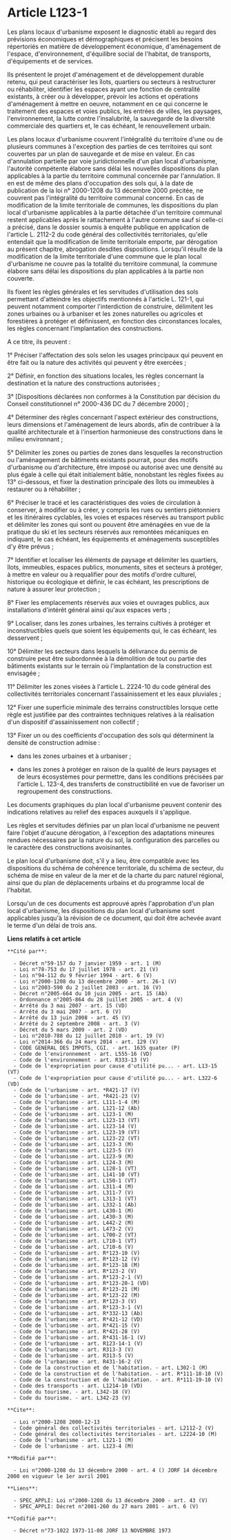 # Article L123-1

Les plans locaux d'urbanisme exposent le diagnostic établi au regard des prévisions économiques et démographiques et
précisent les besoins répertoriés en matière de développement économique, d'aménagement de l'espace, d'environnement,
d'équilibre social de l'habitat, de transports, d'équipements et de services.

Ils présentent le projet d'aménagement et de développement durable retenu, qui peut caractériser les îlots, quartiers ou
secteurs à restructurer ou réhabiliter, identifier les espaces ayant une fonction de centralité existants, à créer ou à
développer, prévoir les actions et opérations d'aménagement à mettre en oeuvre, notamment en ce qui concerne le traitement
des espaces et voies publics, les entrées de villes, les paysages, l'environnement, la lutte contre l'insalubrité, la
sauvegarde de la diversité commerciale des quartiers et, le cas échéant, le renouvellement urbain.

Les plans locaux d'urbanisme couvrent l'intégralité du territoire d'une ou de plusieurs communes à l'exception des parties de
ces territoires qui sont couvertes par un plan de sauvegarde et de mise en valeur. En cas d'annulation partielle par voie
juridictionnelle d'un plan local d'urbanisme, l'autorité compétente élabore sans délai les nouvelles dispositions du plan
applicables à la partie du territoire communal concernée par l'annulation. Il en est de même des plans d'occupation des sols
qui, à la date de publication de la loi n° 2000-1208 du 13 décembre 2000 précitée, ne couvrent pas l'intégralité du
territoire communal concerné. En cas de modification de la limite territoriale de communes, les dispositions du plan local
d'urbanisme applicables à la partie détachée d'un territoire communal restent applicables après le rattachement à l'autre
commune sauf si celle-ci a précisé, dans le dossier soumis à enquête publique en application de l'article L. 2112-2 du code
général des collectivités territoriales, qu'elle entendait que la modification de limite territoriale emporte, par dérogation
au présent chapitre, abrogation desdites dispositions. Lorsqu'il résulte de la modification de la limite territoriale d'une
commune que le plan local d'urbanisme ne couvre pas la totalité du territoire communal, la commune élabore sans délai les
dispositions du plan applicables à la partie non couverte.

Ils fixent les règles générales et les servitudes d'utilisation des sols permettant d'atteindre les objectifs mentionnés à
l'article L. 121-1, qui peuvent notamment comporter l'interdiction de construire, délimitent les zones urbaines ou à
urbaniser et les zones naturelles ou agricoles et forestières à protéger et définissent, en fonction des circonstances
locales, les règles concernant l'implantation des constructions.

A ce titre, ils peuvent :

1° Préciser l'affectation des sols selon les usages principaux qui peuvent en être fait ou la nature des activités qui
peuvent y être exercées ;

2° Définir, en fonction des situations locales, les règles concernant la destination et la nature des constructions
autorisées ;

3° [Dispositions déclarées non conformes à la Constitution par décision du Conseil constitutionnel n° 2000-436 DC du 7
décembre 2000] ;

4° Déterminer des règles concernant l'aspect extérieur des constructions, leurs dimensions et l'aménagement de leurs abords,
afin de contribuer à la qualité architecturale et à l'insertion harmonieuse des constructions dans le milieu environnant ;

5° Délimiter les zones ou parties de zones dans lesquelles la reconstruction ou l'aménagement de bâtiments existants
pourrait, pour des motifs d'urbanisme ou d'architecture, être imposé ou autorisé avec une densité au plus égale à celle qui
était initialement bâtie, nonobstant les règles fixées au 13° ci-dessous, et fixer la destination principale des îlots ou
immeubles à restaurer ou à réhabiliter ;

6° Préciser le tracé et les caractéristiques des voies de circulation à conserver, à modifier ou à créer, y compris les rues
ou sentiers piétonniers et les itinéraires cyclables, les voies et espaces réservés au transport public et délimiter les
zones qui sont ou pouvent être aménagées en vue de la pratique du ski et les secteurs réservés aux remontées mécaniques en
indiquant, le cas échéant, les équipements et aménagements susceptibles d'y être prévus ;

7° Identifier et localiser les éléments de paysage et délimiter les quartiers, îlots, immeubles, espaces publics, monuments,
sites et secteurs à protéger, à mettre en valeur ou à requalifier pour des motifs d'ordre culturel, historique ou écologique
et définir, le cas échéant, les prescriptions de nature à assurer leur protection ;

8° Fixer les emplacements réservés aux voies et ouvrages publics, aux installations d'intérêt général ainsi qu'aux espaces
verts ;

9° Localiser, dans les zones urbaines, les terrains cultivés à protéger et inconstructibles quels que soient les équipements
qui, le cas échéant, les desservent ;

10° Délimiter les secteurs dans lesquels la délivrance du permis de construire peut être subordonnée à la démolition de tout
ou partie des bâtiments existants sur le terrain où l'implantation de la construction est envisagée ;

11° Délimiter les zones visées à l'article L. 2224-10 du code général des collectivités territoriales concernant
l'assainissement et les eaux pluviales ;

12° Fixer une superficie minimale des terrains constructibles lorsque cette règle est justifiée par des contraintes
techniques relatives à la réalisation d'un dispositif d'assainissement non collectif ;

13° Fixer un ou des coefficients d'occupation des sols qui déterminent la densité de construction admise :

- dans les zones urbaines et à urbaniser ;

- dans les zones à protéger en raison de la qualité de leurs paysages et de leurs écosystèmes pour permettre, dans les
conditions précisées par l'article L. 123-4, des transferts de constructibilité en vue de favoriser un regroupement des
constructions.

Les documents graphiques du plan local d'urbanisme peuvent contenir des indications relatives au relief des espaces auxquels
il s'applique.

Les règles et servitudes définies par un plan local d'urbanisme ne peuvent faire l'objet d'aucune dérogation, à l'exception
des adaptations mineures rendues nécessaires par la nature du sol, la configuration des parcelles ou le caractère des
constructions avoisinantes.

Le plan local d'urbanisme doit, s'il y a lieu, être compatible avec les dispositions du schéma de cohérence territoriale, du
schéma de secteur, du schéma de mise en valeur de la mer et de la charte du parc naturel régional, ainsi que du plan de
déplacements urbains et du programme local de l'habitat.

Lorsqu'un de ces documents est approuvé après l'approbation d'un plan local d'urbanisme, les dispositions du plan local
d'urbanisme sont applicables jusqu'à la révision de ce document, qui doit être achevée avant le terme d'un délai de trois
ans.

**Liens relatifs à cet article**

	**Cité par**:

	  - Décret n°59-157 du 7 janvier 1959 - art. 1 (M)
	  - Loi n°78-753 du 17 juillet 1978 - art. 21 (V)
	  - Loi n°94-112 du 9 février 1994 - art. 6 (V)
	  - Loi n°2000-1208 du 13 décembre 2000 - art. 26-1 (V)
	  - Loi n°2003-590 du 2 juillet 2003 - art. 16 (V)
	  - Décret n°2005-664 du 10 juin 2005 - art. 15 (Ab)
	  - Ordonnance n°2005-864 du 28 juillet 2005 - art. 4 (V)
	  - Arrêté du 3 mai 2007 - art. 15 (VD)
	  - Arrêté du 3 mai 2007 - art. 6 (V)
	  - Arrêté du 13 juin 2008 - art. 45 (V)
	  - Arrêté du 2 septembre 2008 - art. 3 (V)
	  - Décret du 5 mars 2009 - art. 2 (VD)
	  - Loi n°2010-788 du 12 juillet 2010 - art. 19 (V)
	  - Loi n°2014-366 du 24 mars 2014 - art. 129 (V)
	  - CODE GENERAL DES IMPOTS, CGI. - art. 1635 quater (P)
	  - Code de l'environnement - art. L555-16 (VD)
	  - Code de l'environnement - art. R333-13 (V)
	  - Code de l'expropriation pour cause d'utilité pu... - art. L13-15 (VT)
	  - Code de l'expropriation pour cause d'utilité pu... - art. L322-6 (VD)
	  - Code de l'urbanisme - art. *R421-17 (V)
	  - Code de l'urbanisme - art. *R421-23 (V)
	  - Code de l'urbanisme - art. L111-1-4 (M)
	  - Code de l'urbanisme - art. L121-12 (Ab)
	  - Code de l'urbanisme - art. L123-1 (M)
	  - Code de l'urbanisme - art. L123-13 (VT)
	  - Code de l'urbanisme - art. L123-14 (V)
	  - Code de l'urbanisme - art. L123-19 (VT)
	  - Code de l'urbanisme - art. L123-22 (VT)
	  - Code de l'urbanisme - art. L123-3 (M)
	  - Code de l'urbanisme - art. L123-5 (V)
	  - Code de l'urbanisme - art. L123-9 (M)
	  - Code de l'urbanisme - art. L124-3 (M)
	  - Code de l'urbanisme - art. L128-1 (VT)
	  - Code de l'urbanisme - art. L141-10 (VT)
	  - Code de l'urbanisme - art. L150-1 (VT)
	  - Code de l'urbanisme - art. L311-4 (M)
	  - Code de l'urbanisme - art. L311-7 (V)
	  - Code de l'urbanisme - art. L313-1 (VT)
	  - Code de l'urbanisme - art. L332-1 (Ab)
	  - Code de l'urbanisme - art. L430-1 (M)
	  - Code de l'urbanisme - art. L430-3 (M)
	  - Code de l'urbanisme - art. L442-2 (M)
	  - Code de l'urbanisme - art. L473-2 (V)
	  - Code de l'urbanisme - art. L700-2 (VT)
	  - Code de l'urbanisme - art. L710-1 (VT)
	  - Code de l'urbanisme - art. L710-6 (V)
	  - Code de l'urbanisme - art. R*123-10 (V)
	  - Code de l'urbanisme - art. R*123-12 (V)
	  - Code de l'urbanisme - art. R*123-18 (M)
	  - Code de l'urbanisme - art. R*123-2 (V)
	  - Code de l'urbanisme - art. R*123-2-1 (V)
	  - Code de l'urbanisme - art. R*123-20-1 (VD)
	  - Code de l'urbanisme - art. R*123-21 (M)
	  - Code de l'urbanisme - art. R*123-22 (M)
	  - Code de l'urbanisme - art. R*123-3 (V)
	  - Code de l'urbanisme - art. R*123-3-1 (V)
	  - Code de l'urbanisme - art. R*332-13 (Ab)
	  - Code de l'urbanisme - art. R*421-12 (VD)
	  - Code de l'urbanisme - art. R*421-15 (V)
	  - Code de l'urbanisme - art. R*421-28 (V)
	  - Code de l'urbanisme - art. R*431-16-1 (V)
	  - Code de l'urbanisme - art. R123-14-1 (V)
	  - Code de l'urbanisme - art. R313-3 (V)
	  - Code de l'urbanisme - art. R313-5 (V)
	  - Code de l'urbanisme - art. R431-16-2 (V)
	  - Code de la construction et de l'habitation. - art. L302-1 (M)
	  - Code de la construction et de l'habitation. - art. R*111-18-10 (V)
	  - Code de la construction et de l'habitation. - art. R*111-19-10 (V)
	  - Code des transports - art. L1214-10 (VD)
	  - Code du tourisme. - art. L342-18 (V)
	  - Code du tourisme. - art. L342-23 (V)

	**Cite**:

	  - Loi n°2000-1208 2000-12-13
	  - Code général des collectivités territoriales - art. L2112-2 (V)
	  - Code général des collectivités territoriales - art. L2224-10 (M)
	  - Code de l'urbanisme - art. L121-1 (M)
	  - Code de l'urbanisme - art. L123-4 (M)

	**Modifié par**:

	  - Loi n°2000-1208 du 13 décembre 2000 - art. 4 () JORF 14 décembre 2000 en vigueur le 1er avril 2001

	**Liens**:

	  - SPEC_APPLI: Loi n°2000-1208 du 13 décembre 2000 - art. 43 (V)
	  - SPEC_APPLI: Décret n°2001-260 du 27 mars 2001 - art. 6 (V)

	**Codifié par**:

	  - Décret n°73-1022 1973-11-08 JORF 13 NOVEMBRE 1973
